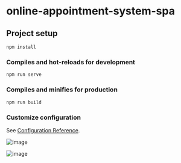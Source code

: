 # online-appointment-system-spa

## Project setup
```
npm install
```

### Compiles and hot-reloads for development
```
npm run serve
```

### Compiles and minifies for production
```
npm run build
```

### Customize configuration
See [Configuration Reference](https://cli.vuejs.org/config/).



![image](https://github.com/soybean15/online-appointment-patient-record-spa/assets/75112014/9258a016-4c33-41ed-a100-28afd23e9ebc)



![image](https://github.com/soybean15/online-appointment-patient-record-spa/assets/75112014/b5413536-57bf-42f0-bfc3-1a9722ad0a79)

